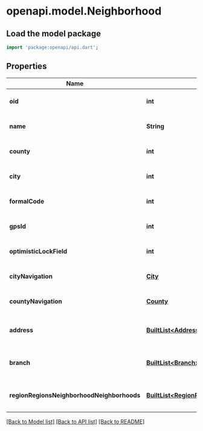 # openapi.model.Neighborhood

## Load the model package
```dart
import 'package:openapi/api.dart';
```

## Properties
Name | Type | Description | Notes
------------ | ------------- | ------------- | -------------
**oid** | **int** |  | [optional] [default to null]
**name** | **String** |  | [optional] [default to null]
**county** | **int** |  | [optional] [default to null]
**city** | **int** |  | [optional] [default to null]
**formalCode** | **int** |  | [optional] [default to null]
**gpsId** | **int** |  | [optional] [default to null]
**optimisticLockField** | **int** |  | [optional] [default to null]
**cityNavigation** | [**City**](City.md) |  | [optional] [default to null]
**countyNavigation** | [**County**](County.md) |  | [optional] [default to null]
**address** | [**BuiltList&lt;Address&gt;**](Address.md) |  | [optional] [default to const []]
**branch** | [**BuiltList&lt;Branch&gt;**](Branch.md) |  | [optional] [default to const []]
**regionRegionsNeighborhoodNeighborhoods** | [**BuiltList&lt;RegionRegionsNeighborhoodNeighborhoods&gt;**](RegionRegionsNeighborhoodNeighborhoods.md) |  | [optional] [default to const []]

[[Back to Model list]](../README.md#documentation-for-models) [[Back to API list]](../README.md#documentation-for-api-endpoints) [[Back to README]](../README.md)


